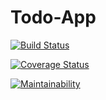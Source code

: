 # Todo-App
[![Build Status](https://travis-ci.com/IsaacOc/Todo-App.svg?branch=master)](https://travis-ci.com/IsaacOc/Todo-App)

[![Coverage Status](https://coveralls.io/repos/github/IsaacOc/Todo-App/badge.svg?branch=master)](https://coveralls.io/github/IsaacOc/Todo-App?branch=master)

[![Maintainability](https://api.codeclimate.com/v1/badges/d0d85b5a7790732b5df4/maintainability)](https://codeclimate.com/github/IsaacOc/Todo-App/maintainability)
